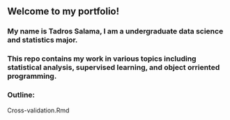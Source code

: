 ## Welcome to my portfolio!
### My name is Tadros Salama, I am a undergraduate data science and statistics major.
### This repo contains my work in various topics including statistical analysis, supervised learning, and object orriented programming.

### Outline:
Cross-validation.Rmd
